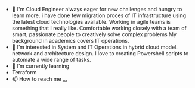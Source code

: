 - 👋 I'm Cloud Engineer always eager for new challenges and hungry to learn more.
i have done few migration proces of IT infrastructure using the latest cloud technologies available. Working in agile teams is something that I really like. Comfortable working closely with a team of smart, passionate people to creatively solve complex problems
My background in academics covers IT operations. 
- 👀 I’m interested in  System and IT Operations in hybrid cloud model. network and architecture design. I love to creating Powershell scripts to automate a wide range of tasks.
- 🌱 I’m currently learning 
- Terraform
- 📫 How to reach me [...](https://www.linkedin.com/in/filip-k-0b33a6a3/)

<!---
KFSrr/KFSrr is a ✨ special ✨ repository because its `README.md` (this file) appears on your GitHub profile.
You can click the Preview link to take a look at your changes.
--->

